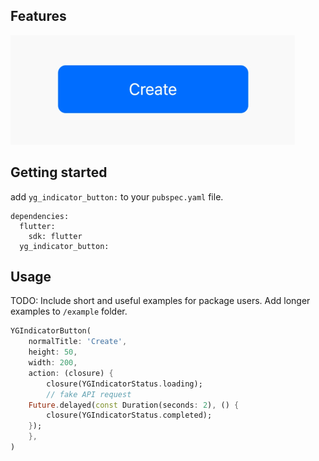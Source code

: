 <!-- 
This README describes the package. If you publish this package to pub.dev,
this README's contents appear on the landing page for your package.

For information about how to write a good package README, see the guide for
[writing package pages](https://dart.dev/guides/libraries/writing-package-pages). 

For general information about developing packages, see the Dart guide for
[creating packages](https://dart.dev/guides/libraries/create-library-packages)
and the Flutter guide for
[developing packages and plugins](https://flutter.dev/developing-packages). 
-->
## Features

![image](./example.gif)

## Getting started

add `yg_indicator_button:` to your `pubspec.yaml` file.

```
dependencies:
  flutter:
    sdk: flutter
  yg_indicator_button:
```

## Usage

TODO: Include short and useful examples for package users. Add longer examples
to `/example` folder. 

```dart
YGIndicatorButton(
    normalTitle: 'Create',
    height: 50,
    width: 200,
    action: (closure) {
        closure(YGIndicatorStatus.loading);
        // fake API request
	Future.delayed(const Duration(seconds: 2), () {
	    closure(YGIndicatorStatus.completed);
	});
    },
)
```
